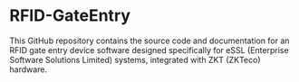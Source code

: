 # RFID-GateEntry
This GitHub repository contains the source code and documentation for an RFID gate entry device software designed specifically for eSSL (Enterprise Software Solutions Limited) systems, integrated with ZKT (ZKTeco) hardware.
